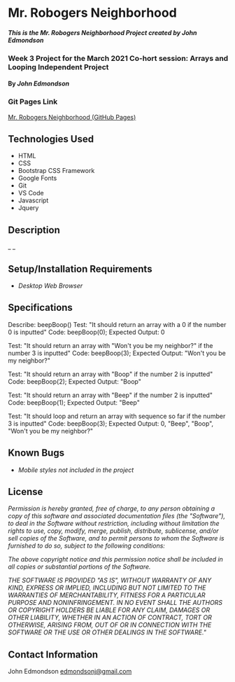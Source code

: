 # Mr. Robogers Neighborhood

#### _This is the Mr. Robogers Neighborhood Project created by John Edmondson_

### Week 3 Project for the March 2021 Co-hort session: Arrays and Looping Independent Project

#### By _**John Edmondson**_

### Git Pages Link

[Mr. Robogers Neighborhood (GitHub Pages)](http://basicjohn.github.io/language-suggester)

## Technologies Used

- HTML
- CSS
- Bootstrap CSS Framework
- Google Fonts
- Git
- VS Code
- Javascript
- Jquery

## Description

\_ \_

## Setup/Installation Requirements

- _Desktop Web Browser_

## Specifications

Describe: beepBoop()
Test: "It should return an array with a 0 if the number 0 is inputted"
Code: beepBoop(0);
Expected Output: 0

Test: "It should return an array with "Won't you be my neighbor?" if the number 3 is inputted"
Code: beepBoop(3);
Expected Output: "Won't you be my neighbor?"

Test: "It should return an array with "Boop" if the number 2 is inputted"
Code: beepBoop(2);
Expected Output: "Boop"

Test: "It should return an array with "Beep" if the number 2 is inputted"
Code: beepBoop(1);
Expected Output: "Beep"

Test: "It should loop and return an array with sequence so far if the number 3 is inputted"
Code: beepBoop(3);
Expected Output: 0, "Beep", "Boop", "Won't you be my neighbor?"

## Known Bugs

- _Mobile styles not included in the project_

## License

_Permission is hereby granted, free of charge, to any person obtaining a copy of this software and associated documentation files (the "Software"), to deal in the Software without restriction, including without limitation the rights to use, copy, modify, merge, publish, distribute, sublicense, and/or sell copies of the Software, and to permit persons to whom the Software is furnished to do so, subject to the following conditions:_

_The above copyright notice and this permission notice shall be included in all copies or substantial portions of the Software._

_THE SOFTWARE IS PROVIDED "AS IS", WITHOUT WARRANTY OF ANY KIND, EXPRESS OR IMPLIED, INCLUDING BUT NOT LIMITED TO THE WARRANTIES OF MERCHANTABILITY, FITNESS FOR A PARTICULAR PURPOSE AND NONINFRINGEMENT. IN NO EVENT SHALL THE AUTHORS OR COPYRIGHT HOLDERS BE LIABLE FOR ANY CLAIM, DAMAGES OR OTHER LIABILITY, WHETHER IN AN ACTION OF CONTRACT, TORT OR OTHERWISE, ARISING FROM, OUT OF OR IN CONNECTION WITH THE SOFTWARE OR THE USE OR OTHER DEALINGS IN THE SOFTWARE."_

## Contact Information

John Edmondson edmondsonj@gmail.com
